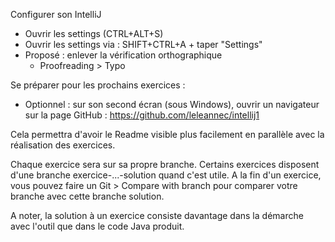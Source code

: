 
Configurer son IntelliJ

- Ouvrir les settings (CTRL+ALT+S)
- Ouvrir les settings via : SHIFT+CTRL+A + taper "Settings"
- Proposé : enlever la vérification orthographique
    - Proofreading > Typo


Se préparer pour les prochains exercices :

- Optionnel : sur son second écran (sous Windows), ouvrir un navigateur sur la page GitHub :
  https://github.com/leleannec/intellij1

Cela permettra d'avoir le Readme visible plus facilement en parallèle avec la réalisation des exercices.

Chaque exercice sera sur sa propre branche. Certains exercices disposent d'une branche exercice-...-solution quand c'est utile.
A la fin d'un exercice, vous pouvez faire un Git > Compare with branch pour comparer votre branche avec cette branche solution.

A noter, la solution à un exercice consiste davantage dans la démarche avec l'outil que dans le code Java produit.
